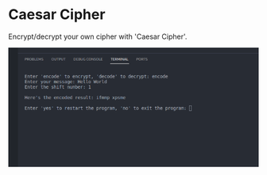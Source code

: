 # Caesar Cipher

Encrypt/decrypt your own cipher with 'Caesar Cipher'.

![alt text](./images/Screenshot%20from%202024-01-03%2011-51-06.png)